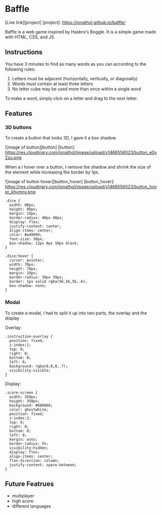 # Baffle

[Live link][project]
[project]: https://jonathol.github.io/baffle/

Baffle is a web game inspired by Hasbro's Boggle. It is a simple game made with HTML, CSS, and JS.

## Instructions
You have 3 minutes to find as many words as you can according to the following rules:

  1. Letters must be adjacent (horizontally, vertically, or diagonally)
  2. Words must contain at least three letters
  3. No letter cube may be used more than once within a single word

To make a word, simply click on a letter and drag to the next letter.

## Features

### 3D buttons

To create a button that looks 3D, I gave it a box shadow.

![image of button][button]
[button]: https://res.cloudinary.com/jonathol/image/upload/v1468556023/button_e0v2zu.png

When a I hover over a button, I remove the shadow and shrink the size of the element while increasing the border by 1px.

![image of button hover][button_hover]
[button_hover]: https://res.cloudinary.com/jonathol/image/upload/v1468556023/button_hover_khymny.png

```
.dice {
  width: 80px;
  height: 80px;
  margin: 10px;
  border-radius: 40px 40px;
  display: flex;
  justify-content: center;
  align-items: center;
  color: #a49999;
  font-size: 30px;
  box-shadow: 12px 8px 10px black;
}

.dice:hover {
  cursor: pointer;
  width: 78px;
  height: 78px;
  margin: 10px;
  border-radius: 39px 39px;
  border: 1px solid rgba(56,56,56,.6);
  box-shadow: none;
}
```

### Modal

To create a modal, I had to split it up into two parts, the overlay and the display

Overlay:
```
.instruction-overlay {
  position: fixed;
  z-index:1;
  top: 0;
  right: 0;
  bottom: 0;
  left: 0;
  background: rgba(0,0,0,.7);
  visibility:visible;
}
```
Display:
```
.score-screen {
  width: 350px;
  height: 350px;
  background: #606060;
  color: ghostwhite;
  position: fixed;
  z-index:2;
  top: 0;
  right: 0;
  bottom: 0;
  left: 0;
  margin: auto;
  border-radius: 5%;
  visibility:hidden;
  display: flex;
  align-items: center;
  flex-direction: column;
  justify-content: space-between;
}
```

## Future Featrues

- multiplayer
- high score
- different languages
